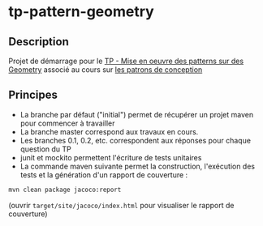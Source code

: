 # tp-pattern-geometry

## Description

Projet de démarrage pour le [TP - Mise en oeuvre des patterns sur des Geometry](http://mborne.github.io/cours-patron-conception/annexe/tp-geometry/index.html) associé au cours sur [les patrons de conception](http://mborne.github.io/cours-patron-conception/)

## Principes

* La branche par défaut ("initial") permet de récupérer un projet maven pour commencer à travailler
* La branche master correspond aux travaux en cours.
* Les branches 0.1, 0.2, etc. correspondent aux réponses pour chaque question du TP
* junit et mockito permettent l'écriture de tests unitaires
* La commande maven suivante permet la construction, l'exécution des tests et la génération d'un rapport de couverture :

```bash
mvn clean package jacoco:report
```

(ouvrir `target/site/jacoco/index.html` pour visualiser le rapport de couverture)


